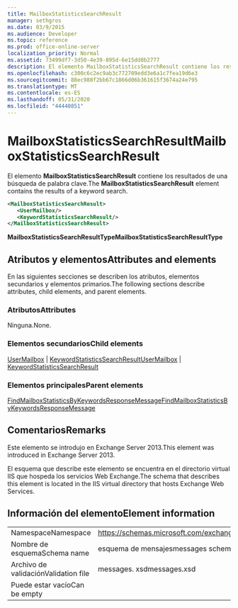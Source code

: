 ```yaml
---
title: MailboxStatisticsSearchResult
manager: sethgros
ms.date: 03/9/2015
ms.audience: Developer
ms.topic: reference
ms.prod: office-online-server
localization_priority: Normal
ms.assetid: 73499df7-3d50-4e39-895d-6e15dd8b2777
description: El elemento MailboxStatisticsSearchResult contiene los resultados de una búsqueda de palabra clave.
ms.openlocfilehash: c300c6c2ec9ab3c772709edd3e6a1c7fea19d6e3
ms.sourcegitcommit: 88ec988f2bb67c1866d06b361615f3674a24e795
ms.translationtype: MT
ms.contentlocale: es-ES
ms.lasthandoff: 05/31/2020
ms.locfileid: "44440851"
---
```

# <a name="mailboxstatisticssearchresult"></a><span data-ttu-id="5ca53-103">MailboxStatisticsSearchResult</span><span class="sxs-lookup"><span data-stu-id="5ca53-103">MailboxStatisticsSearchResult</span></span>

<span data-ttu-id="5ca53-104">El elemento **MailboxStatisticsSearchResult** contiene los resultados de una búsqueda de palabra clave.</span><span class="sxs-lookup"><span data-stu-id="5ca53-104">The **MailboxStatisticsSearchResult** element contains the results of a keyword search.</span></span> 
  
```XML
<MailboxStatisticsSearchResult>
   <UserMailbox/>
   <KeywordStatisticsSearchResult/>
</MailboxStatisticsSearchResult>
```

<span data-ttu-id="5ca53-105">**MailboxStatisticsSearchResultType**</span><span class="sxs-lookup"><span data-stu-id="5ca53-105">**MailboxStatisticsSearchResultType**</span></span>

## <a name="attributes-and-elements"></a><span data-ttu-id="5ca53-106">Atributos y elementos</span><span class="sxs-lookup"><span data-stu-id="5ca53-106">Attributes and elements</span></span>

<span data-ttu-id="5ca53-107">En las siguientes secciones se describen los atributos, elementos secundarios y elementos primarios.</span><span class="sxs-lookup"><span data-stu-id="5ca53-107">The following sections describe attributes, child elements, and parent elements.</span></span>
  
### <a name="attributes"></a><span data-ttu-id="5ca53-108">Atributos</span><span class="sxs-lookup"><span data-stu-id="5ca53-108">Attributes</span></span>

<span data-ttu-id="5ca53-109">Ninguna.</span><span class="sxs-lookup"><span data-stu-id="5ca53-109">None.</span></span>
  
### <a name="child-elements"></a><span data-ttu-id="5ca53-110">Elementos secundarios</span><span class="sxs-lookup"><span data-stu-id="5ca53-110">Child elements</span></span>

<span data-ttu-id="5ca53-111">[UserMailbox](usermailbox.md)  |  [KeywordStatisticsSearchResult](keywordstatisticssearchresult.md)</span><span class="sxs-lookup"><span data-stu-id="5ca53-111">[UserMailbox](usermailbox.md) | [KeywordStatisticsSearchResult](keywordstatisticssearchresult.md)</span></span>
  
### <a name="parent-elements"></a><span data-ttu-id="5ca53-112">Elementos principales</span><span class="sxs-lookup"><span data-stu-id="5ca53-112">Parent elements</span></span>

[<span data-ttu-id="5ca53-113">FindMailboxStatisticsByKeywordsResponseMessage</span><span class="sxs-lookup"><span data-stu-id="5ca53-113">FindMailboxStatisticsByKeywordsResponseMessage</span></span>](findmailboxstatisticsbykeywordsresponsemessage.md)
  
## <a name="remarks"></a><span data-ttu-id="5ca53-114">Comentarios</span><span class="sxs-lookup"><span data-stu-id="5ca53-114">Remarks</span></span>

<span data-ttu-id="5ca53-115">Este elemento se introdujo en Exchange Server 2013.</span><span class="sxs-lookup"><span data-stu-id="5ca53-115">This element was introduced in Exchange Server 2013.</span></span>
  
<span data-ttu-id="5ca53-116">El esquema que describe este elemento se encuentra en el directorio virtual IIS que hospeda los servicios Web Exchange.</span><span class="sxs-lookup"><span data-stu-id="5ca53-116">The schema that describes this element is located in the IIS virtual directory that hosts Exchange Web Services.</span></span>
  
## <a name="element-information"></a><span data-ttu-id="5ca53-117">Información del elemento</span><span class="sxs-lookup"><span data-stu-id="5ca53-117">Element information</span></span>

|||
|:-----|:-----|
|<span data-ttu-id="5ca53-118">Namespace</span><span class="sxs-lookup"><span data-stu-id="5ca53-118">Namespace</span></span>  <br/> |https://schemas.microsoft.com/exchange/services/2006/messages  <br/> |
|<span data-ttu-id="5ca53-119">Nombre de esquema</span><span class="sxs-lookup"><span data-stu-id="5ca53-119">Schema name</span></span>  <br/> |<span data-ttu-id="5ca53-120">esquema de mensajes</span><span class="sxs-lookup"><span data-stu-id="5ca53-120">messages schema</span></span>  <br/> |
|<span data-ttu-id="5ca53-121">Archivo de validación</span><span class="sxs-lookup"><span data-stu-id="5ca53-121">Validation file</span></span>  <br/> |<span data-ttu-id="5ca53-122">messages. xsd</span><span class="sxs-lookup"><span data-stu-id="5ca53-122">messages.xsd</span></span>  <br/> |
|<span data-ttu-id="5ca53-123">Puede estar vacío</span><span class="sxs-lookup"><span data-stu-id="5ca53-123">Can be empty</span></span>  <br/> ||
   

